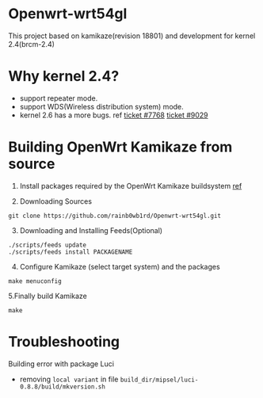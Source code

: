 Openwrt-wrt54gl
===================
This project based on kamikaze(revision 18801) and development for kernel 2.4(brcm-2.4)

Why kernel 2.4?
===================
- support repeater mode.
- support WDS(Wireless distribution system) mode.
- kernel 2.6 has a more bugs. ref [ticket #7768](https://dev.openwrt.org/ticket/7768) [ticket #9029](https://dev.openwrt.org/ticket/9029)

Building OpenWrt Kamikaze from source
===================
1. Install packages required by the OpenWrt Kamikaze buildsystem  [ref](http://wiki.openwrt.org/doc/howto/buildroot.exigence)

2. Downloading Sources
```shell
git clone https://github.com/rainb0wb1rd/Openwrt-wrt54gl.git
```

3. Downloading and Installing Feeds(Optional)
```shell
./scripts/feeds update
./scripts/feeds install PACKAGENAME
```

4. Configure Kamikaze (select target system) and the packages
```shell
make menuconfig
```

5.Finally build Kamikaze
```
make
```
Troubleshooting
===================
Building error with package Luci
- removing `local variant` in file `build_dir/mipsel/luci-0.8.8/build/mkversion.sh`
